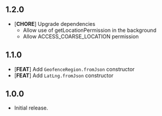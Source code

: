 ## 1.2.0

* [**CHORE**] Upgrade dependencies
  - Allow use of getLocationPermission in the background
  - Allow ACCESS_COARSE_LOCATION permission

## 1.1.0

* [**FEAT**] Add `GeofenceRegion.fromJson` constructor
* [**FEAT**] Add `LatLng.fromJson` constructor

## 1.0.0

* Initial release.
